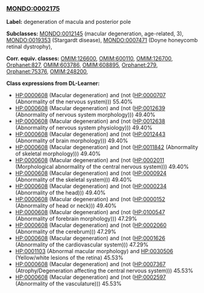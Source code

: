 
### [MONDO:0002175](http://purl.obolibrary.org/obo/MONDO_0002175)
**Label:** degeneration of macula and posterior pole

**Subclasses:** [MONDO:0012145](http://purl.obolibrary.org/obo/MONDO_0012145) (macular degeneration, age-related, 3), [MONDO:0019353](http://purl.obolibrary.org/obo/MONDO_0019353) (Stargardt disease), [MONDO:0007471](http://purl.obolibrary.org/obo/MONDO_0007471) (Doyne honeycomb retinal dystrophy), 

**Corr. equiv. classes:** [OMIM:126600](http://purl.obolibrary.org/obo/OMIM_126600), [OMIM:600110](http://purl.obolibrary.org/obo/OMIM_600110), [OMIM:126700](http://purl.obolibrary.org/obo/OMIM_126700), [Orphanet:827](http://www.orpha.net/ORDO/Orphanet_827), [OMIM:603786](http://purl.obolibrary.org/obo/OMIM_603786), [OMIM:608895](http://purl.obolibrary.org/obo/OMIM_608895), [Orphanet:279](http://www.orpha.net/ORDO/Orphanet_279), [Orphanet:75376](http://www.orpha.net/ORDO/Orphanet_75376), [OMIM:248200](http://purl.obolibrary.org/obo/OMIM_248200), 

**Class expressions from DL-Learner:**

- [HP:0000608](http://purl.obolibrary.org/obo/HP_0000608) (Macular degeneration) and (not ([HP:0000707](http://purl.obolibrary.org/obo/HP_0000707) (Abnormality of the nervous system))) 55.40%
- [HP:0000608](http://purl.obolibrary.org/obo/HP_0000608) (Macular degeneration) and (not ([HP:0012639](http://purl.obolibrary.org/obo/HP_0012639) (Abnormality of nervous system morphology))) 49.40%
- [HP:0000608](http://purl.obolibrary.org/obo/HP_0000608) (Macular degeneration) and (not ([HP:0012638](http://purl.obolibrary.org/obo/HP_0012638) (Abnormality of nervous system physiology))) 49.40%
- [HP:0000608](http://purl.obolibrary.org/obo/HP_0000608) (Macular degeneration) and (not ([HP:0012443](http://purl.obolibrary.org/obo/HP_0012443) (Abnormality of brain morphology))) 49.40%
- [HP:0000608](http://purl.obolibrary.org/obo/HP_0000608) (Macular degeneration) and (not ([HP:0011842](http://purl.obolibrary.org/obo/HP_0011842) (Abnormality of skeletal morphology))) 49.40%
- [HP:0000608](http://purl.obolibrary.org/obo/HP_0000608) (Macular degeneration) and (not ([HP:0002011](http://purl.obolibrary.org/obo/HP_0002011) (Morphological abnormality of the central nervous system))) 49.40%
- [HP:0000608](http://purl.obolibrary.org/obo/HP_0000608) (Macular degeneration) and (not ([HP:0000924](http://purl.obolibrary.org/obo/HP_0000924) (Abnormality of the skeletal system))) 49.40%
- [HP:0000608](http://purl.obolibrary.org/obo/HP_0000608) (Macular degeneration) and (not ([HP:0000234](http://purl.obolibrary.org/obo/HP_0000234) (Abnormality of the head))) 49.40%
- [HP:0000608](http://purl.obolibrary.org/obo/HP_0000608) (Macular degeneration) and (not ([HP:0000152](http://purl.obolibrary.org/obo/HP_0000152) (Abnormality of head or neck))) 49.40%
- [HP:0000608](http://purl.obolibrary.org/obo/HP_0000608) (Macular degeneration) and (not ([HP:0100547](http://purl.obolibrary.org/obo/HP_0100547) (Abnormality of forebrain morphology))) 47.29%
- [HP:0000608](http://purl.obolibrary.org/obo/HP_0000608) (Macular degeneration) and (not ([HP:0002060](http://purl.obolibrary.org/obo/HP_0002060) (Abnormality of the cerebrum))) 47.29%
- [HP:0000608](http://purl.obolibrary.org/obo/HP_0000608) (Macular degeneration) and (not ([HP:0001626](http://purl.obolibrary.org/obo/HP_0001626) (Abnormality of the cardiovascular system))) 47.29%
- [HP:0001103](http://purl.obolibrary.org/obo/HP_0001103) (Abnormal macular morphology) and [HP:0030506](http://purl.obolibrary.org/obo/HP_0030506) (Yellow/white lesions of the retina) 45.53%
- [HP:0000608](http://purl.obolibrary.org/obo/HP_0000608) (Macular degeneration) and (not ([HP:0007367](http://purl.obolibrary.org/obo/HP_0007367) (Atrophy/Degeneration affecting the central nervous system))) 45.53%
- [HP:0000608](http://purl.obolibrary.org/obo/HP_0000608) (Macular degeneration) and (not ([HP:0002597](http://purl.obolibrary.org/obo/HP_0002597) (Abnormality of the vasculature))) 45.53%


